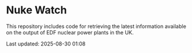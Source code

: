 # Nuke Watch

This repository includes code for retrieving the latest information available on the output of EDF nuclear power plants in the UK.

Last updated: 2025-08-30 01:08